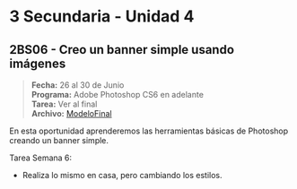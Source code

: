 # 3 Secundaria - Unidad 4

<div class="currentTheme">

## 2BS06 - Creo un banner simple usando imágenes

> **Fecha:** 26 al 30 de Junio<br> **Programa:** Adobe Photoshop CS6 en adelante<br> **Tarea:** Ver al final<br> **Archivo:** [ModeloFinal](https://github.com/israelcueva/colegio-docs/blob/7f50c4bdb174f5f43f9eff963b208fbb7b3efb70/docs/1-secundaria/archivos/Unidad4/2BS06-Modelo-Final.pdf ':include :type=code')

En esta oportunidad aprenderemos las herramientas básicas de Photoshop creando un banner simple.

Tarea Semana 6:

- Realiza lo mismo en casa, pero cambiando los estilos.

</div>